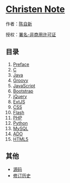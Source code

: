 # [Christen Note]()

作者：[陈自新](http://chenzixin.com)

授权：<a rel="license" href="http://creativecommons.org/licenses/by-nc/4.0/">署名-非商用许可证</a>

## 目录
1. [Preface](#README)
1. [C](#docs/class)
1. [Java](#docs/intro)
1. [Groovy](#docs/object)
1. [JavaScript](#docs/let)
1. [Bootstrap](#docs/iterator)
1. [jQuery](#docs/generator)
1. [ExtJS](#docs/promise)
1. [CSS](#docs/set-map)
1. [Flash](#docs/array)
1. [PHP](#docs/destructuring)
1. [Python](#docs/string)
1. [MySQL](#docs/number)
1. [ADO](#docs/function)
1. [HTML5](#docs/reference)

## 其他
- [源码](https://github.com/hiclick/hiclick.github.com)
- [修订历史](https://github.com/hiclick/hiclick.github.com/graphs/commit-activity)
